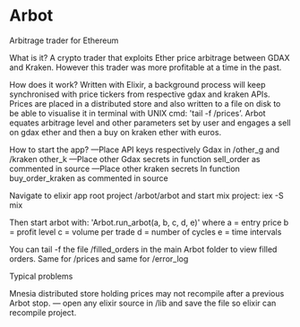 # Arbot
Arbitrage trader for Ethereum


What is it?
A crypto trader that exploits Ether price arbitrage between GDAX and Kraken.
However this trader was more profitable at a time in the past.


How does it work?
Written with Elixir, a background process will keep synchronised with price tickers from respective gdax and kraken APIs.
Prices are placed in a distributed store and also written to a file on disk to be able to visualise it in terminal with UNIX cmd: 'tail -f /prices’.
Arbot equates arbitrage level and other parameters set by user and engages a sell on gdax ether and then a buy on kraken ether with euros.


How to start the app?
—Place API keys respectively Gdax in /other_g and /kraken other_k
—Place other Gdax secrets in function sell_order as commented in source
—Place other kraken secrets In function buy_order_kraken as commented in source

Navigate to elixir app root project /arbot/arbot and start mix project:
iex -S mix

Then start arbot with:
'Arbot.run_arbot(a, b, c, d, e)' where
a = entry price
b = profit level
c = volume per trade
d = number of cycles
e = time intervals 

You can tail -f the file /filled_orders in the main Arbot folder to view filled orders.
Same for /prices and same for /error_log

Typical problems

Mnesia distributed store holding prices may not recompile after a previous Arbot stop.
— open any elixir source in /lib and save the file so elixir can recompile project.
